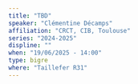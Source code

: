 ```yaml
---
title: "TBD"
speaker: "Clémentine Décamps"
affiliation: "CRCT, CIB, Toulouse"
series: "2024-2025"
displine: ""
when: "19/06/2025 - 14:00"
type: bigre
where: "Taillefer R31"
---
```

